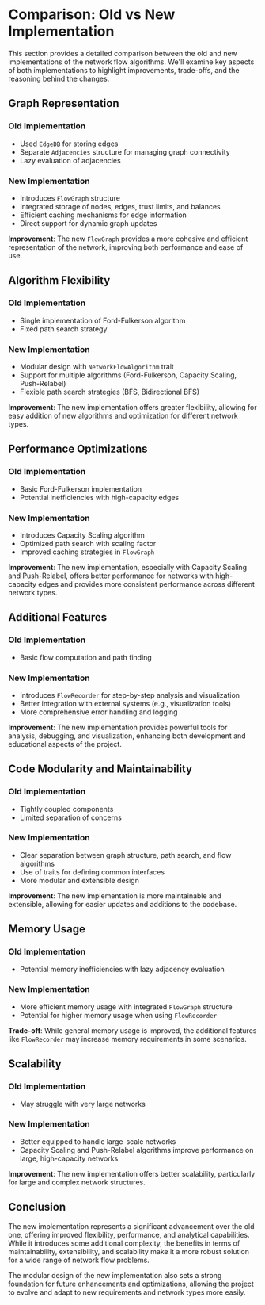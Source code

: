 # Comparison: Old vs New Implementation

This section provides a detailed comparison between the old and new implementations of the network flow algorithms. We'll examine key aspects of both implementations to highlight improvements, trade-offs, and the reasoning behind the changes.

## Graph Representation

### Old Implementation
- Used `EdgeDB` for storing edges
- Separate `Adjacencies` structure for managing graph connectivity
- Lazy evaluation of adjacencies

### New Implementation
- Introduces `FlowGraph` structure
- Integrated storage of nodes, edges, trust limits, and balances
- Efficient caching mechanisms for edge information
- Direct support for dynamic graph updates

**Improvement**: The new `FlowGraph` provides a more cohesive and efficient representation of the network, improving both performance and ease of use.

## Algorithm Flexibility

### Old Implementation
- Single implementation of Ford-Fulkerson algorithm
- Fixed path search strategy

### New Implementation
- Modular design with `NetworkFlowAlgorithm` trait
- Support for multiple algorithms (Ford-Fulkerson, Capacity Scaling, Push-Relabel)
- Flexible path search strategies (BFS, Bidirectional BFS)

**Improvement**: The new implementation offers greater flexibility, allowing for easy addition of new algorithms and optimization for different network types.

## Performance Optimizations

### Old Implementation
- Basic Ford-Fulkerson implementation
- Potential inefficiencies with high-capacity edges

### New Implementation
- Introduces Capacity Scaling algorithm
- Optimized path search with scaling factor
- Improved caching strategies in `FlowGraph`

**Improvement**: The new implementation, especially with Capacity Scaling and Push-Relabel, offers better performance for networks with high-capacity edges and provides more consistent performance across different network types.

## Additional Features

### Old Implementation
- Basic flow computation and path finding

### New Implementation
- Introduces `FlowRecorder` for step-by-step analysis and visualization
- Better integration with external systems (e.g., visualization tools)
- More comprehensive error handling and logging

**Improvement**: The new implementation provides powerful tools for analysis, debugging, and visualization, enhancing both development and educational aspects of the project.

## Code Modularity and Maintainability

### Old Implementation
- Tightly coupled components
- Limited separation of concerns

### New Implementation
- Clear separation between graph structure, path search, and flow algorithms
- Use of traits for defining common interfaces
- More modular and extensible design

**Improvement**: The new implementation is more maintainable and extensible, allowing for easier updates and additions to the codebase.

## Memory Usage

### Old Implementation
- Potential memory inefficiencies with lazy adjacency evaluation

### New Implementation
- More efficient memory usage with integrated `FlowGraph` structure
- Potential for higher memory usage when using `FlowRecorder`

**Trade-off**: While general memory usage is improved, the additional features like `FlowRecorder` may increase memory requirements in some scenarios.

## Scalability

### Old Implementation
- May struggle with very large networks

### New Implementation
- Better equipped to handle large-scale networks
- Capacity Scaling and Push-Relabel algorithms improve performance on large, high-capacity networks

**Improvement**: The new implementation offers better scalability, particularly for large and complex network structures.

## Conclusion

The new implementation represents a significant advancement over the old one, offering improved flexibility, performance, and analytical capabilities. While it introduces some additional complexity, the benefits in terms of maintainability, extensibility, and scalability make it a more robust solution for a wide range of network flow problems.

The modular design of the new implementation also sets a strong foundation for future enhancements and optimizations, allowing the project to evolve and adapt to new requirements and network types more easily.